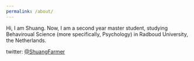 ```yaml
---
permalink: /about/
---
```


Hi, I am Shuang. Now, I am a second year master student, studying Behaviroual Science (more specifically, Psychology) in Radboud University, the Netherlands.

twitter: [@ShuangFarmer](https://twitter.com/ShuangFarmer)
